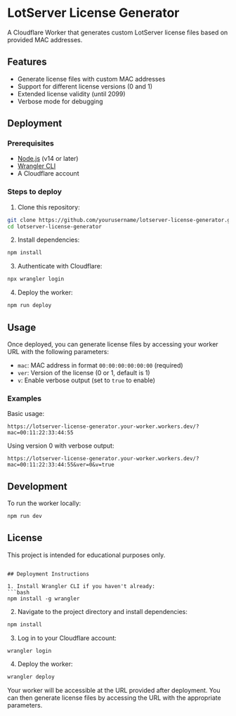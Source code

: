 # LotServer License Generator

A Cloudflare Worker that generates custom LotServer license files based on provided MAC addresses.

## Features

- Generate license files with custom MAC addresses
- Support for different license versions (0 and 1)
- Extended license validity (until 2099)
- Verbose mode for debugging

## Deployment

### Prerequisites
- [Node.js](https://nodejs.org/) (v14 or later)
- [Wrangler CLI](https://developers.cloudflare.com/workers/wrangler/install-and-update/)
- A Cloudflare account

### Steps to deploy

1. Clone this repository:
```bash
git clone https://github.com/yourusername/lotserver-license-generator.git
cd lotserver-license-generator
```

2. Install dependencies:
```bash
npm install
```

3. Authenticate with Cloudflare:
```bash
npx wrangler login
```

4. Deploy the worker:
```bash
npm run deploy
```

## Usage

Once deployed, you can generate license files by accessing your worker URL with the following parameters:

- `mac`: MAC address in format `00:00:00:00:00:00` (required)
- `ver`: Version of the license (0 or 1, default is 1)
- `v`: Enable verbose output (set to `true` to enable)

### Examples

Basic usage:
```
https://lotserver-license-generator.your-worker.workers.dev/?mac=00:11:22:33:44:55
```

Using version 0 with verbose output:
```
https://lotserver-license-generator.your-worker.workers.dev/?mac=00:11:22:33:44:55&ver=0&v=true
```

## Development

To run the worker locally:
```bash
npm run dev
```

## License

This project is intended for educational purposes only.
```

## Deployment Instructions

1. Install Wrangler CLI if you haven't already:
```bash
npm install -g wrangler
```

2. Navigate to the project directory and install dependencies:
```bash
npm install
```

3. Log in to your Cloudflare account:
```bash
wrangler login
```

4. Deploy the worker:
```bash
wrangler deploy
```

Your worker will be accessible at the URL provided after deployment. You can then generate license files by accessing the URL with the appropriate parameters.